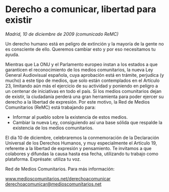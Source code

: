 # Derecho a comunicar, libertad para existir

*Madrid, 10 de diciembre de 2009 (comunicado ReMC)*

Un derecho humano está en peligro de extinción y la mayoría de la gente no es consciente de ello. Queremos cambiar esto y por eso necesitamos tu ayuda.

Mientras que La ONU y el Parlamento europeo instan a los estados a que garanticen el reconocimiento de los medios comunitarios, la nueva Ley General Audiovisual española, cuya aprobación está en trámite, perjudica (y mucho) a este tipo de medios, que solo están contemplados en el Artículo 23, limitando aún más el ejercicio de su actividad y poniendo en peligro a un centenar de iniciativas en todo el país. Si los medios comunitarios dejan de existir, la ciudadanía perderá una gran herramienta para poder ejercer su derecho a la libertad de expresión. Por este motivo, la Red de Medios Comunitarios (ReMC) está trabajando para:

- Informar al pueblo sobre la existencia de estos medios.
- Cambiar la nueva Ley, consiguiendo así una base sólida que respalde la existencia de los medios comunitarios.

El día 10 de diciembre, celebraremos la conmemoración de la Declaración Universal de los Derechos Humanos, y muy especialmente el Artículo 19, referente a la libertad de expresión y pensamiento. Te invitamos a que colabores y difundas la causa hasta esa fecha, utilizando tu trabajo como plataforma. Exprésate: utiliza tu voz.

Red de Medios Comunitarios. Para más información:

www.medioscomunitarios.net/derechoacomunicar
derechoacomunicar@medioscomunitarios.net
